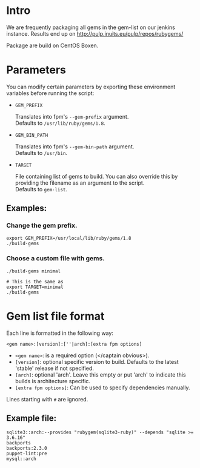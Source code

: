 # Intro

We are frequently packaging all gems in the gem-list on our jenkins instance.
Results end up on  http://pulp.inuits.eu/pulp/repos/rubygems/




Package are build on CentOS Boxen.


# Parameters

You can modify certain parameters by exporting these environment variables
before running the script:

* `GEM_PREFIX`

    Translates into fpm's `--gem-prefix` argument.<br/>
    Defaults to `/usr/lib/ruby/gems/1.8`.

* `GEM_BIN_PATH`

    Translates into fpm's `--gem-bin-path` argument.<br/>
    Defaults to `/usr/bin`.

* `TARGET`

    File containing list of gems to build. You can also override this by
    providing the filename as an argument to the script.<br/>
    Defaults to `gem-list`.


## Examples:

### Change the gem prefix.

    export GEM_PREFIX=/usr/local/lib/ruby/gems/1.8
    ./build-gems

### Choose a custom file with gems.

    ./build-gems minimal

    # This is the same as
    export TARGET=minimal
    ./build-gems

# Gem list file format

Each line is formatted in the following way:

`<gem name>:[version]:[''|arch]:[extra fpm options]`

* `<gem name>`:           is a required option (&lt;/captain obvious&gt;).
* `[version]`:            optional specific version to build. Defaults to the
                          latest 'stable' release if not specified.
* `[arch]`:               optional 'arch'. Leave this empty or put 'arch' to
                          indicate this builds is architecture specific.
* `[extra fpm options]`:  Can be used to specify dependencies manually.

Lines starting with `#` are ignored.

## Example file:

    sqlite3::arch:--provides "rubygem(sqlite3-ruby)" --depends "sqlite >= 3.6.16"
    backports
    backports:2.3.0
    puppet-lint:pre
    mysql::arch
